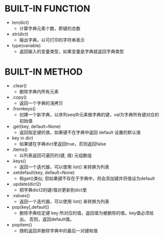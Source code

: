 # **BUILT-IN FUNCTION**
- len(dict)
  - 计算字典元素个数，即键的总数
- str(dict)
  - 输出字典，以可打印的字符串表示
- type(variable)
  - 返回输入的变量类型，如果变量是字典就返回字典类型

# **BUILT-IN METHOD**
- .clear()
  - 删除字典内所有元素
- .copy()
  - 返回一个字典的浅拷贝
- .fromkeys()
  - 创建一个新字典，以序列seq中元素做字典的键，val为字典所有键对应的初始值
- .get(key, default=None)
  - 返回指定键的值，如果键不在字典中返回 default 设置的默认值
- key in dict
  - 如果键在字典dict里返回true，否则返回false
- .items()
  - 以列表返回可遍历的(键, 值) 元组数组
- .keys()
  - 返回一个迭代器，可以使用 list() 来转换为列表
- .setdefault(key, default=None)
  - 和get()类似, 但如果键不存在于字典中，将会添加键并将值设为default
- .update(dict2)
  - 把字典dict2的键/值对更新到dict里
- .values()
  - 返回一个迭代器，可以使用 list() 来转换为列表
- pop(key[,default])
  - 删除字典给定键 key 所对应的值，返回值为被删除的值。key值必须给出。 否则，返回default值。
- popitem()
  - 随机返回并删除字典中的最后一对键和值